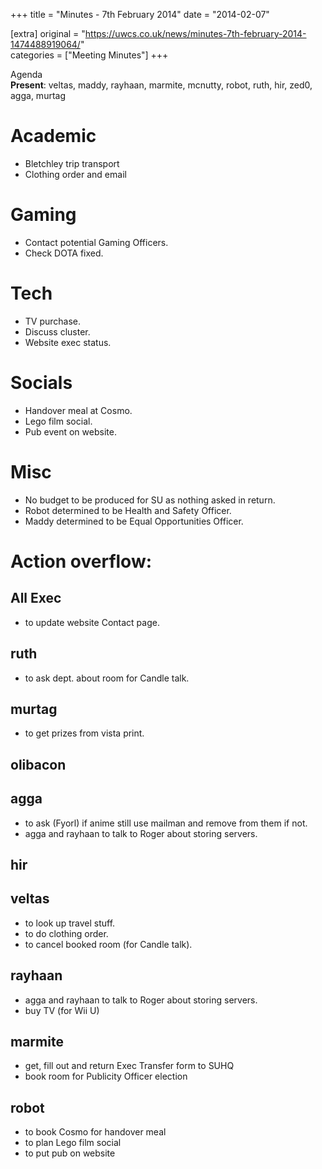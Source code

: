 +++
title = "Minutes - 7th February 2014"
date = "2014-02-07"

[extra]
original = "https://uwcs.co.uk/news/minutes-7th-february-2014-1474488919064/"    
categories = ["Meeting Minutes"]
+++

Agenda  
**Present**: veltas, maddy, rayhaan, marmite, mcnutty, robot, ruth, hir, zed0, agga, murtag

# Academic

  - Bletchley trip transport
  - Clothing order and email

# Gaming

  - Contact potential Gaming Officers.
  - Check DOTA fixed.

# Tech

  - TV purchase.
  - Discuss cluster.
  - Website exec status.

# Socials

  - Handover meal at Cosmo.
  - Lego film social.
  - Pub event on website.

# Misc

  - No budget to be produced for SU as nothing asked in return.
  - Robot determined to be Health and Safety Officer.
  - Maddy determined to be Equal Opportunities Officer.

# Action overflow:

## All Exec

  - to update website Contact page.

## ruth

  - to ask dept. about room for Candle talk.

## murtag

  - to get prizes from vista print.

## olibacon

## agga

  - to ask (Fyorl) if anime still use mailman and remove from them if not.
  - agga and rayhaan to talk to Roger about storing servers.

## hir

## veltas

  - to look up travel stuff.
  - to do clothing order.
  - to cancel booked room (for Candle talk).

## rayhaan

  - agga and rayhaan to talk to Roger about storing servers.
  - buy TV (for Wii U)

## marmite

  - get, fill out and return Exec Transfer form to SUHQ
  - book room for Publicity Officer election

## robot

  - to book Cosmo for handover meal
  - to plan Lego film social
  - to put pub on website
